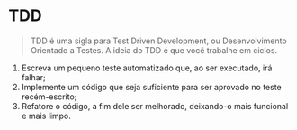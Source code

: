 # **TDD**
> TDD é uma sigla para Test Driven Development, ou Desenvolvimento Orientado a Testes. A ideia do TDD é que você trabalhe em ciclos. 

1. Escreva um pequeno teste automatizado que, ao ser executado, irá falhar; 
2. Implemente um código que seja suficiente para ser aprovado no teste recém-escrito; 
3. Refatore o código, a fim dele ser melhorado, deixando-o mais funcional e mais limpo.